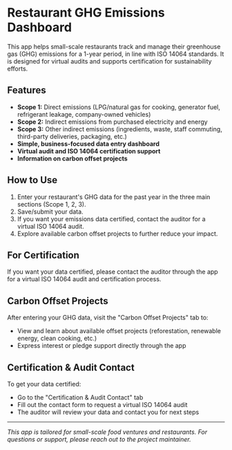 # Restaurant GHG Emissions Dashboard

This app helps small-scale restaurants track and manage their greenhouse gas (GHG) emissions for a 1-year period, in line with ISO 14064 standards. It is designed for virtual audits and supports certification for sustainability efforts.

## Features
- **Scope 1:** Direct emissions (LPG/natural gas for cooking, generator fuel, refrigerant leakage, company-owned vehicles)
- **Scope 2:** Indirect emissions from purchased electricity and energy
- **Scope 3:** Other indirect emissions (ingredients, waste, staff commuting, third-party deliveries, packaging, etc.)
- **Simple, business-focused data entry dashboard**
- **Virtual audit and ISO 14064 certification support**
- **Information on carbon offset projects**

## How to Use
1. Enter your restaurant's GHG data for the past year in the three main sections (Scope 1, 2, 3).
2. Save/submit your data.
3. If you want your emissions data certified, contact the auditor for a virtual ISO 14064 audit.
4. Explore available carbon offset projects to further reduce your impact.

## For Certification
If you want your data certified, please contact the auditor through the app for a virtual ISO 14064 audit and certification process.

## Carbon Offset Projects
After entering your GHG data, visit the "Carbon Offset Projects" tab to:
- View and learn about available offset projects (reforestation, renewable energy, clean cooking, etc.)
- Express interest or pledge support directly through the app

## Certification & Audit Contact
To get your data certified:
- Go to the "Certification & Audit Contact" tab
- Fill out the contact form to request a virtual ISO 14064 audit
- The auditor will review your data and contact you for next steps

---

*This app is tailored for small-scale food ventures and restaurants. For questions or support, please reach out to the project maintainer.*

